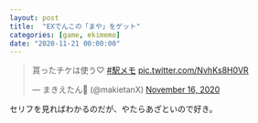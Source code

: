 ```yaml
---
layout: post
title:  "EXでんこの「まや」をゲット"
categories: [game, ekimemo]
date: "2020-11-21 00:00:00"
---
```


<blockquote class="twitter-tweet tw-align-center"><p lang="ja" dir="ltr">貰ったチケは使う♡ <a href="https://twitter.com/hashtag/%E9%A7%85%E3%83%A1%E3%83%A2?src=hash&amp;ref_src=twsrc%5Etfw">#駅メモ</a> <a href="https://t.co/NvhKs8H0VR">pic.twitter.com/NvhKs8H0VR</a></p>&mdash; まきえたん🥦 (@makietanX) <a href="https://twitter.com/makietanX/status/1328221898715525121?ref_src=twsrc%5Etfw">November 16, 2020</a></blockquote> <script async src="https://platform.twitter.com/widgets.js" charset="utf-8"></script>

セリフを見ればわかるのだが、やたらあざといので好き。
